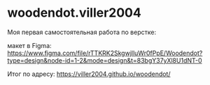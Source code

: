 # woodendot.viller2004

Моя первая самостоятельная работа по верстке:

макет в Figma: https://www.figma.com/file/rTTKRK2SkgwjlluWr0fPpE/Woodendot?type=design&node-id=1-2&mode=design&t=83bgY37yXl8U1dNT-0

Итог по адресу: https://viller2004.github.io/woodendot/
